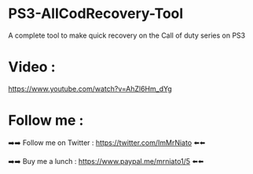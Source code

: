 # PS3-AllCodRecovery-Tool


A complete tool to make quick recovery on the Call of duty series on PS3


# Video :

https://www.youtube.com/watch?v=AhZl6Hm_dYg



# Follow me :


➡️➡️ Follow me on Twitter : https://twitter.com/ImMrNiato ⬅️⬅️

➡️➡️ Buy me a lunch : https://www.paypal.me/mrniato1/5 ⬅️⬅️
